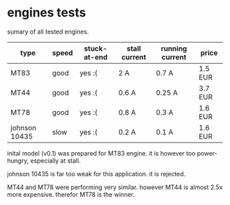 # engines tests

sumary of all tested engines.

| type          | speed | stuck-at-end | stall current | running current | price   |
|---------------|-------|--------------|---------------|-----------------|---------|
| MT83          | good  | yes :(       | 2 A           | 0.7 A           | 1.5 EUR |
| MT44          | good  | yes :(       | 0.6 A         | 0.25 A          | 3.7 EUR |
| MT78          | good  | yes :(       | 0.8 A         | 0.3 A           | 1.6 EUR |
| johnson 10435 | slow  | yes :(       | 0.2 A         | 0.1 A           | 1.6 EUR |

inital model (v0.1) was prepared for MT83 engine.
it is however too power-hungry, especially at stall.

johnson 10435 is far too weak for this application.
it is rejected.

MT44 and MT78 were performing very similar.
however MT44 is almost 2.5x more expensive.
therefor MT78 is the winner.
